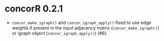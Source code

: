 # concorR 0.2.1

* `concor_make_igraph()` and `concor_igraph_apply()` fixed to use edge weights 
if present in the input adjacency matrix (`concor_make_igraph()`) or igraph 
object (`concor_igraph_apply()`) (#6).
